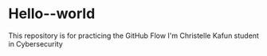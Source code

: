 # Hello--world
This repository is for practicing the GitHub Flow
I'm Christelle Kafun student in Cybersecurity
